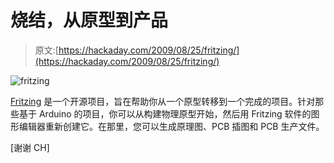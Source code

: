 # 烧结，从原型到产品

> 原文:[https://hackaday.com/2009/08/25/fritzing/](https://hackaday.com/2009/08/25/fritzing/)

![fritzing](../Images/6dae0ffed7aeefc05ab6a7f9b74f43bd.png "fritzing")

[Fritzing](http://fritzing.org/) 是一个开源项目，旨在帮助你从一个原型转移到一个完成的项目。针对那些基于 Arduino 的项目，你可以从构建物理原型开始，然后用 Fritzing 软件的图形编辑器重新创建它。在那里，您可以生成原理图、PCB 插图和 PCB 生产文件。

[谢谢 CH]